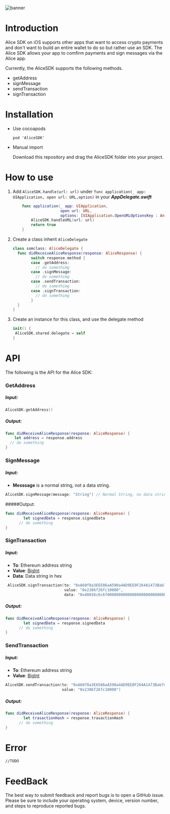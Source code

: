 ![banner](https://github.com/alicedapp/AliceX/blob/master/src/AliceAssets/alice-banner.png)

# Introduction

Alice SDK on iOS supports other apps that want to access crypto payments and don't want to build an entire wallet to do so but rather use an SDK. The Alice SDK allows your app to comfirm payments and sign messages via the Alice app.

Currently, the AliceSDK supports the following methods.

- getAddress
- signMessage
- sendTransaction
- signTransaction

# Installation

- Use cocoapods

  ```
  pod 'AliceSDK'
  ```

- Manual import

  Download this repository and drag the AliceSDK folder into your project.



# How to use

1. Add `AliceSDK.handle(url: url)` under `func application(_ app: UIApplication, open url: URL,option)` in your ***AppDelegate.swift***

   ```swift
       func application(_ app: UIApplication, 
                        open url: URL, 
                        options: [UIApplication.OpenURLOptionsKey : Any] = [:]) -> Bool {
           AliceSDK.handleURL(url: url)
           return true
       }
   ```

2. Create a class inherit `AliceDelegate`

   ```swift
   class somclass: AliceDelegate {
     func didReceiveAliceResponse(response: AliceResponse) {
           switch response.method {
           case .getAddress:
             // do somethimg
           case .signMessage:
             // do somethimg
           case .sendTransaction:
             // do somethimg
           case .signTransaction:
             // do somethimg
           }
     }
   }
   ```

3. Create an instance for this class, and use the delegate method

   ```swift
   init() {
   	AliceSDK.shared.delegate = self
   }
   ```



# API

The following is the API for the Alice SDK:

### GetAddress

##### Input:

```swift
AliceSDK.getAddress()
```

##### Output:

```swift
func didReceiveAliceResponse(response: AliceResponse) {
	let address = response.address
  // do something
}
```

### SignMessage

##### Input:

- **Messsage** is a normal string, not a data string.

```swift
AliceSDK.signMessage(message: "String") // Normal String, no data string
```

#####Output:

```swift
func didReceiveAliceResponse(response: AliceResponse) {
		let signedData = response.signedData
	  // do something
}
```

### SignTransaction

##### Input:

- **To**: Ethereum address string
- **Value**: [BigInt](https://github.com/attaswift/BigInt)
- **Data**: Data string in hex

```swift
 AliceSDK.signTransaction(to: "0xA60f8a3E6586aA590a4AD9EE0F264A1473Bab7cB",
                          value: "0x2386f26fc10000",
                          data: "0x48656c6c6f000000000000000000000000000000000000000000000000000000")
```

##### Output:

```swift
func didReceiveAliceResponse(response: AliceResponse) {
		let signedData = response.signedData
	  // do something
}
```



### SendTransaction

##### Input:

- **To**: Ethereum address string
- **Value**: [BigInt](https://github.com/attaswift/BigInt)

```swift
AliceSDK.sendTransaction(to: "0xA60f8a3E6586aA590a4AD9EE0F264A1473Bab7cB",
                         value: "0x2386f26fc10000")
```

##### Output:

```swift
func didReceiveAliceResponse(response: AliceResponse) {
		let trasactionHash = response.trasactionHash
	  // do something
}
```



# Error

`//TODO`



# FeedBack

The best way to submit feedback and report bugs is to open a GitHub issue.
Please be sure to include your operating system, device, version number, and
steps to reproduce reported bugs.
